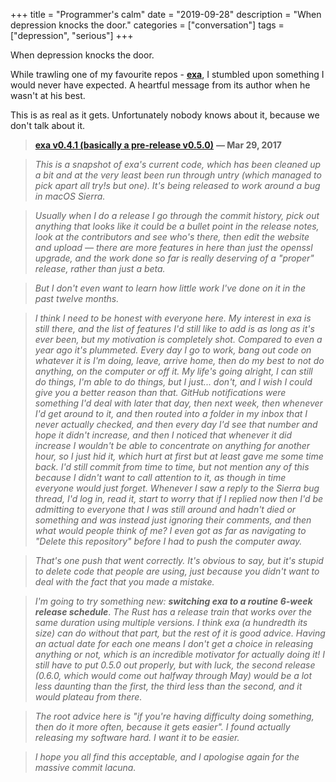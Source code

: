 +++
title = "Programmer's calm"
date = "2019-09-28"
description = "When depression knocks the door."
categories = ["conversation"]
tags = ["depression", "serious"]
+++

When depression knocks the door.

While trawling one of my favourite repos -
[**exa**](https://github.com/ogham/exa), I stumbled upon something I
would never have expected. A heartful message from its author when he
wasn't at his best.

This is as real as it gets. Unfortunately nobody knows about it, because
we don't talk about it.

> [**exa v0.4.1 (basically a pre-release
> v0.5.0)**](https://github.com/ogham/exa/releases/tag/v0.4.1) **— Mar
> 29, 2017**

> *This is a snapshot of exa's current code, which has been cleaned up a
> bit and at the very least been run through untry (which managed to
> pick apart all try!s but one). It's being released to work around a
> bug in macOS Sierra.*

> *Usually when I do a release I go through the commit history, pick out
> anything that looks like it could be a bullet point in the release
> notes, look at the contributors and see who's there, then edit the
> website and upload — there are more features in here than just the
> openssl upgrade, and the work done so far is really deserving of a
> "proper" release, rather than just a beta.*

> *But I don't even want to learn how little work I've done on it in the
> past twelve months.*

> *I think I need to be honest with everyone here. My interest in exa is
> still there, and the list of features I'd still like to add is as long
> as it's ever been, but my motivation is completely shot. Compared to
> even a year ago it's plummeted. Every day I go to work, bang out code
> on whatever it is I'm doing, leave, arrive home, then do my best to
> not do anything, on the computer or off it. My life's going alright, I
> can still do things, I'm able to do things, but I just... don't, and I
> wish I could give you a better reason than that. GitHub notifications
> were something I'd deal with later that day, then next week, then
> whenever I'd get around to it, and then routed into a folder in my
> inbox that I never actually checked, and then every day I'd see that
> number and hope it didn't increase, and then I noticed that whenever
> it did increase I wouldn't be able to concentrate on anything for
> another hour, so I just hid it, which hurt at first but at least gave
> me some time back. I'd still commit from time to time, but not mention
> any of this because I didn't want to call attention to it, as though
> in time everyone would just forget. Whenever I saw a reply to the
> Sierra bug thread, I'd log in, read it, start to worry that if I
> replied now then I'd be admitting to everyone that I was still around
> and hadn't died or something and was instead just ignoring their
> comments, and then what would people think of me? I even got as far as
> navigating to "Delete this repository" before I had to push the
> computer away.*

> *That's one push that went correctly. It's obvious to say, but it's
> stupid to delete code that people are using, just because you didn't
> want to deal with the fact that you made a mistake.*

> *I'm going to try something new:* ***switching exa to a routine 6-week
> release schedule***. *The Rust has a release train that works over the
> same duration using multiple versions. I think exa (a hundredth its
> size) can do without that part, but the rest of it is good advice.
> Having an actual date for each one means I don't get a choice in
> releasing anything or not, which is an incredible motivator for
> actually doing it! I still have to put 0.5.0 out properly, but with
> luck, the second release (0.6.0, which would come out halfway through
> May) would be a lot less daunting than the first, the third less than
> the second, and it would plateau from there.*

> *The root advice here is "if you're having difficulty doing something,
> then do it more often, because it gets easier". I found actually
> releasing my software hard. I want it to be easier.*

> *I hope you all find this acceptable, and I apologise again for the
> massive commit lacuna.*
